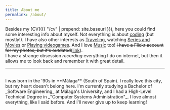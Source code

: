 ```yaml
---
title: About me
permalink: /about/
---
```


Besides my [CV]({{ "/cv" | prepend: site.baseurl }}), here you could find some interesting info about myself.
Not everything is about [coding][github] (but mostly!). I have also other interests as [Traveling][travel-blog], watching [Series and Movies][traktv] or [Playing videogames][steam]. And I love [Music][lastfm] too! <strike>I have a Flickr account for my photos, but it's outdated</strike>([link][flickr]).
<br>
I have a strange obsession _recording_ everything I do on internet, but then it allows me to look back and remember it with great detail.

---
<br>
I was born in the '90s in **Málaga** (South of Spain). I really love this city, but my heart doesn't belong here.
I'm currently studying a Bachelor of _Software Engineering_ at Málaga's University, and I had a High-Level Technical Degree in _"Computer Systems Administration"_.
I love almost everything, like I said before. And I'll never give up to keep learning!

[github]: https://github.com/frisinacho
[travel-blog]: https://travelonthemoon.wordpress.com
[traktv]: http://trakt.tv/users/frisinacho
[steam]: http://steamcommunity.com/id/frisinacho/
[lastfm]: http://www.last.fm/es/user/frisinax
[flickr]: https://www.flickr.com/photos/frisinacho/
